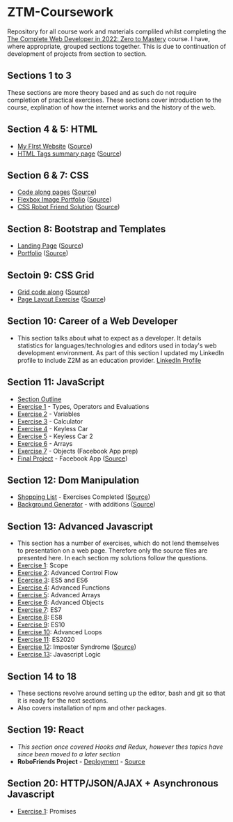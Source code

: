 # ZTM-Coursework
Repository for all course work and materials compliled whilst completing the [The Complete Web Developer in 2022: Zero to Mastery](https://academy.zerotomastery.io/p/complete-web-developer-zero-to-mastery) course.
I have, where appropriate, grouped sections together. This is due to continuation of development of projects from section to section.

## Sections 1 to 3
These sections are more theory based and as such do not require completion of practical exercises. These sections cover introduction to the course, explination of how the internet works and the history of the web. 

## Section 4 & 5: HTML
- [My FIrst Website](https://martinburton.github.io/ZTM-Coursework/S4_FirstWebsite/index.html)  ([Source](https://github.com/MartinBurton/ZTM-Coursework/tree/main/S4_FirstWebsite))
- [HTML Tags summary page](https://martinburton.github.io/ZTM-Coursework/S4_HTMLTags/htmlTagsPage.html) ([Source](https://github.com/MartinBurton/ZTM-Coursework/tree/main/S4_HTMLTags))

## Section 6 & 7: CSS
- [Code along pages](https://martinburton.github.io/ZTM-Coursework/S6_CSS/index.html) ([Source](https://github.com/MartinBurton/ZTM-Coursework/tree/main/S6_CSS))
- [Flexbox Image Portfolio](https://martinburton.github.io/ZTM-Coursework/S7_ImagePortfolio/index.html) ([Source](https://github.com/MartinBurton/ZTM-Coursework/tree/main/S7_ImagePortfolio))
- [CSS Robot Friend Solution](https://martinburton.github.io/ZTM-Coursework/S7_RobotFriend/Solution/index.html) ([Source](https://github.com/Martinburton/ZTM-Coursework/tree/main/S7_RobotFriend/Solution))

## Section 8: Bootstrap and Templates
- [Landing Page](https://martinburton.github.io/ZTM-Coursework/Section8/LandingPage/index.html) ([Source](https://github.com/Martinburton/ZTM-Coursework/tree/main/Section8/LandingPage))
- [Portfolio](https://martinburton.github.io/ZTM-Coursework/Section8/PortfolioPage/index.html) ([Source](https://github.com/Martinburton/ZTM-Coursework/tree/main/Section8/PortfolioPage))

## Sectoin 9: CSS Grid
- [Grid code along](https://martinburton.github.io/ZTM-Coursework/Section9/Grid/index.html) ([Source](https://github.com/Martinburton/ZTM-Coursework/tree/main/Section9/Grid))
- [Page Layout Exercise](https://martinburton.github.io/ZTM-Coursework/Section9/LayoutExercise/index.html) ([Source](https://github.com/Martinburton/ZTM-Coursework/tree/main/Section9/LayoutExercise))

## Section 10: Career of a Web Developer
- This section talks about what to expect as a developer. It details statistics for languages/technologies and editors used in today's web development environment. As part of this section I updated my LinkedIn profile to include Z2M as an education provider. [LinkedIn Profile](https://www.linkedin.com/in/martin-burton-2a4336185/)

## Section 11: JavaScript
- [Section Outline](https://github.com/MartinBurton/ZTM-Coursework/blob/main/Section11/SectionOutline.md)
- [Exercise 1](https://github.com/MartinBurton/ZTM-Coursework/blob/main/Section11/exercise1.md) - Types, Operators and Evaluations
- [Exercise 2](https://github.com/MartinBurton/ZTM-Coursework/blob/main/Section11/exercise2.md) - Variables
- [Exercise 3](https://github.com/MartinBurton/ZTM-Coursework/blob/main/Section11/Calculator/exercise3.md) - Calculator
- [Exercise 4](https://github.com/MartinBurton/ZTM-Coursework/blob/main/Section11/KeylessCar/exercise4.md) - Keyless Car
- [Exercise 5](https://github.com/MartinBurton/ZTM-Coursework/blob/main/Section11/KeylessCar2/exercise5.md) - Keyless Car 2
- [Exercise 6](https://github.com/MartinBurton/ZTM-Coursework/blob/main/Section11/Arrays/exercise6.md) - Arrays
- [Exercise 7](https://github.com/MartinBurton/ZTM-Coursework/blob/main/Section11/Objects/exercise7.md) - Objects (Facebook App prep)
- [Final Project](https://martinburton.github.io/ZTM-Coursework/Section11/FacebookApp/index.html) - Facebook App ([Source](https://github.com/MartinBurton/ZTM-Coursework/blob/main/Section11/FacebookApp/))

## Section 12: Dom Manipulation
- [Shopping List](https://martinburton.github.io/ZTM-Coursework/Section12/ShoppingList/index.html) - Exercises Completed ([Source](https://github.com/MartinBurton/ZTM-Coursework/tree/main/Section12/ShoppingList))
- [Background Generator](https://martinburton.github.io/ZTM-Coursework/Section12/BackgroundGen/index.html) - with additions ([Source](https://github.com/MartinBurton/ZTM-Coursework/tree/main/Section12/BackgroundGen))

## Section 13: Advanced Javascript
- This section has a number of exercises, which do not lend themselves to presentation on a web page.  Therefore only the source files are presented here.  In each section my solutions follow the questions.
- [Exercise 1](https://github.com/MartinBurton/ZTM-Coursework/tree/main/Section13/exercise1.js): Scope
- [Exercise 2](https://github.com/MartinBurton/ZTM-Coursework/tree/main/Section13/exercise2.js): Advanced Control Flow
- [Ecercise 3](https://github.com/MartinBurton/ZTM-Coursework/tree/main/Section13/exercise3.js): ES5 and ES6
- [Exercise 4](https://github.com/MartinBurton/ZTM-Coursework/tree/main/Section13/exercise4.js): Advanced Functions
- [Exercise 5](https://github.com/MartinBurton/ZTM-Coursework/tree/main/Section13/exercise5.js): Advanced Arrays
- [Exercise 6](https://github.com/MartinBurton/ZTM-Coursework/tree/main/Section13/exercise6.js): Advanced Objects
- [Exercise 7](https://github.com/MartinBurton/ZTM-Coursework/tree/main/Section13/exerciseES7.js): ES7
- [Exercise 8](https://github.com/MartinBurton/ZTM-Coursework/tree/main/Section13/exerciseES8.js): ES8
- [Exercise 9](https://github.com/MartinBurton/ZTM-Coursework/tree/main/Section13/ES10-Exercise.js): ES10
- [Exercise 10](https://github.com/MartinBurton/ZTM-Coursework/tree/main/Section13/advanced-looping-exercise.js): Advanced Loops
- [Exercise 11](https://github.com/MartinBurton/ZTM-Coursework/tree/main/Section13/es2020.js): ES2020
- [Exercise 12](http://martin-burton.com): Imposter Syndrome ([Source](https://github.com/MartinBurton/My_Portfoli))
- [Exercise 13](https://github.com/MartinBurton/ZTM-Coursework/tree/main/Section13/JavascriptLogic.js): Javascript Logic

## Section 14 to 18
- These sections revolve around setting up the editor, bash and git so that it is ready for the next sections.
- Also covers installation of npm and other packages.

## Section 19: React
- *This section once covered Hooks and Redux, however thes topics have since been moved to a later section*
- **RoboFriends Project** - [Deployment](https://martinburton.github.io/Robofriends/) - [Source](https://github.com/MartinBurton/Robofriends)

## Section 20: HTTP/JSON/AJAX + Asynchronous Javascript
- [Exercise 1](https://github.com/MartinBurton/ZTM-Courseworl/tree/main/Section20/exercisePromises.js): Promises